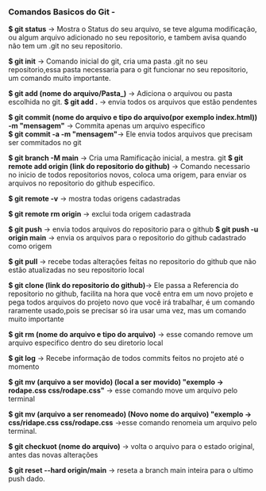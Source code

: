 ### Comandos Basicos do Git -

**$ git status** -> Mostra o Status do seu arquivo, se teve alguma modificação, ou algum arquivo adicionado no seu repositorio, e tambem avisa quando não tem um .git no seu repositorio.

**$ git init** -> Comando inicial do git, cria uma pasta .git no seu repositorio,essa pasta necessaria para o git funcionar no seu repositorio, um comando muito importante.

**$ git add (nome do arquivo/Pasta_)** -> Adiciona o arquivou ou pasta escolhida no git.
**$ git add .** -> envia todos os arquivos que estão pendentes

**$ git commit (nome do arquivo e tipo do arquivo(por exemplo index.html)) -m "mensagem"** -> Commita apenas um arquivo especifico                   
**$ git commit -a -m "mensagem"**-> Ele envia todos arquivos que precisam ser commitados no git

**$ git branch -M main** -> Cria uma Ramificação inicial, a mestra.
git 
**$ git remote add origin (link do repositorio do github)** -> Comando necessario no inicio de todos repositorios novos, coloca uma origem, para enviar os arquivos no repositorio do github especifico.

**$ git remote -v** -> mostra todas origens cadastradas

**$ git remote rm origin** -> exclui toda origem cadastrada

**$ git push** -> envia todos arquivos do repositorio para o github
**$ git push -u origin main** -> envia os arquivos para o repositorio do github cadastrado como origem

**$ git pull** -> recebe todas alterações feitas no repositorio do github que não estão atualizadas no seu repositorio local

**$ git clone (link do repositorio do github)**-> Ele passa a Referencia do repositorio no github, facilita na hora que você entra em um novo projeto e pega todos arquivos do projeto novo que você irá trabalhar, é um comando raramente usado,pois se precisar só ira usar uma vez, mas um comando muito importante

**$ git rm (nome do arquivo e tipo do arquivo)** -> esse comando remove um arquivo especifico dentro do seu diretorio local

**$ git log** -> Recebe informação de todos commits feitos no projeto até o momento

**$ git mv (arquivo a ser movido) (local a ser movido) "exemplo -> rodape.css css/rodape.css"** -> esse comando move um arquivo pelo terminal 

**$ git mv (arquivo a ser renomeado) (Novo nome do arquivo) "exemplo -> css/ridape.css css/rodape.css** 
->esse comando renomeia um arquivo pelo terminal.

**$ git checkuot (nome do arquivo)** -> volta o arquivo para o estado original, antes das novas alterações

**$ git reset --hard origin/main** -> reseta a branch main inteira para o ultimo push dado.
